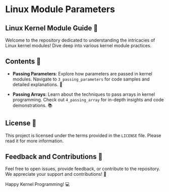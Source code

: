 # Linux Module Parameters

## Linux Kernel Module Guide 🐧

Welcome to the repository dedicated to understanding the intricacies of Linux kernel modules! Dive deep into various kernel module practices.

## Contents 📖

- **Passing Parameters**: Explore how parameters are passed in kernel modules. Navigate to `3_passing_parameters` for code samples and detailed explanations. 🚀
  
- **Passing Arrays**: Learn about the techniques to pass arrays in kernel programming. Check out `4_passing_array` for in-depth insights and code demonstrations. 📚

## License 📄

This project is licensed under the terms provided in the `LICENSE` file. Please read it for more information.

## Feedback and Contributions 💬

Feel free to open issues, provide feedback, or contribute to the repository. We appreciate your support and contributions! 🌟

Happy Kernel Programming! 💻
